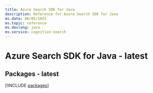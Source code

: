 ```yaml
---
title: Azure Search SDK for Java
description: Reference for Azure Search SDK for Java
ms.date: 06/05/2025
ms.topic: reference
ms.devlang: java
ms.service: cognitive-search
---
```

# Azure Search SDK for Java - latest
## Packages - latest
[!INCLUDE [packages](search-index.md)]